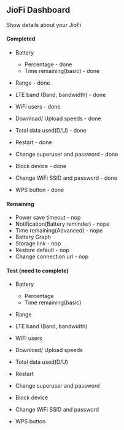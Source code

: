## JioFi Dashboard

Show details about your JioFi

#### Completed

* Battery
    * Percentage - done
    * Time remaining(basic) - done
* Range - done
* LTE band (Band, bandwidth) - done
* WiFi users - done

* Download/ Upload speeds - done
* Total data used(D/U) - done

* Restart - done
* Change superuser and password - done
* Block device - done
* Change WiFi SSID and password - done
* WPS button - done

#### Remaining

* Power save timeout - nop
* Notification(Battery reminder) - nope
* Time remaining(Advanced) - nope
* Battery Graph
* Storage link - nop
* Restore default - nop
* Change connection url - nop

#### Test (need to complete)

* Battery
    * Percentage 
    * Time remaining(basic) 
* Range 
* LTE band (Band, bandwidth) 
* WiFi users 

* Download/ Upload speeds 
* Total data used(D/U)

* Restart
* Change superuser and password 
* Block device
* Change WiFi SSID and password
* WPS button
